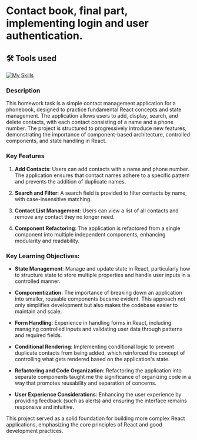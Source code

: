 # Contact book, final part, implementing login and user authentication.

## 🛠 Tools used

[![My Skills](https://skillicons.dev/icons?i=html,css,js,react,redux,npm,webpack,vscode)](https://skillicons.dev)

### Description 

This homework task is a simple contact management application for a phonebook, designed to practice fundamental React concepts and state management. The application allows users to add, display, search, and delete contacts, with each contact consisting of a name and a phone number. The project is structured to progressively introduce new features, demonstrating the importance of component-based architecture, controlled components, and state handling in React.

### Key Features 

1. **Add Contacts**: Users can add contacts with a name and phone number. The application ensures that contact names adhere to a specific pattern and prevents the addition of duplicate names.
  
2. **Search and Filter**: A search field is provided to filter contacts by name, with case-insensitive matching.

3. **Contact List Management**: Users can view a list of all contacts and remove any contact they no longer need.

4. **Component Refactoring**: The application is refactored from a single component into multiple independent components, enhancing modularity and readability.

### Key Learning Objectives:

- **State Management**: Manage and update state in React, particularly how to structure state to store multiple properties and handle user inputs in a controlled manner.

- **Componentization**: The importance of breaking down an application into smaller, reusable components became evident. This approach not only simplifies development but also makes the codebase easier to maintain and scale.

- **Form Handling**: Experience in handling forms in React, including managing controlled inputs and validating user data through patterns and required fields.

- **Conditional Rendering**: Implementing conditional logic to prevent duplicate contacts from being added, which reinforced the concept of controlling what gets rendered based on the application's state.

- **Refactoring and Code Organization**: Refactoring the application into separate components taught me the significance of organizing code in a way that promotes reusability and separation of concerns.

- **User Experience Considerations**: Enhancing the user experience by providing feedback (such as alerts) and ensuring the interface remains responsive and intuitive.

This project served as a solid foundation for building more complex React applications, emphasizing the core principles of React and good development practices.
